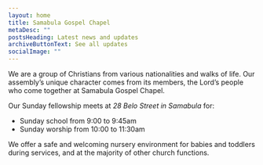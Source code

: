 ```yaml
---
layout: home
title: Samabula Gospel Chapel
metaDesc: ""
postsHeading: Latest news and updates
archiveButtonText: See all updates
socialImage: ""
---
```

We are a group of Christians from various nationalities and walks of life. Our assembly’s unique character comes from its members, the Lord’s people who come together at Samabula Gospel Chapel.

Our Sunday fellowship meets at *28 Belo Street in Samabula* for:

* Sunday school from 9:00 to 9:45am
* Sunday worship from 10:00 to 11:30am

We offer a safe and welcoming nursery environment for babies and toddlers during services, and at the majority of other church functions.